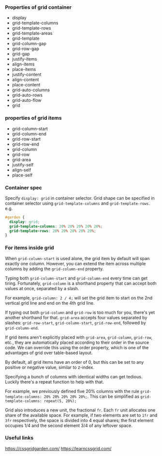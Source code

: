 
### Properties of grid container

* display
* grid-template-columns
* grid-template-rows
* grid-template-areas
* grid-template
* grid-column-gap
* grid-row-gap
* grid-gap
* justify-items
* align-items
* place-items
* justify-content
* align-content
* place-content
* grid-auto-columns
* grid-auto-rows
* grid-auto-flow
* grid

### properties of grid items

* grid-column-start
* grid-column-end
* grid-row-start
* grid-row-end
* grid-column
* grid-row
* grid-area
* justify-self
* align-self
* place-self

### Container spec

Specify `display: grid` in container selector.
Grid shape can be specified in container selector using `grid-template-columns` and `grid-template-rows`.
e.g.
```css
#garden {
  display: grid;
  grid-template-columns: 20% 20% 20% 20% 20%;
  grid-template-rows: 20% 20% 20% 20% 20%;
}
```

### For items inside grid

When `grid-column-start` is used alone, the grid item by default will span exactly one column. However, you can extend the item across multiple columns by adding the `grid-column-end` property.

Typing both `grid-column-start` and `grid-column-end` every time can get tiring. Fortunately, `grid-column` is a shorthand property that can accept both values at once, separated by a slash.

For example, `grid-column: 2 / 4;` will set the grid item to start on the 2nd vertical grid line and end on the 4th grid line.

If typing out both `grid-column` and `grid-row` is too much for you, there's yet another shorthand for that. `grid-area` accepts four values separated by slashes: `grid-row-start`, `grid-column-start`, `grid-row-end`, followed by `grid-column-end`.

If grid items aren't explicitly placed with `grid-area`, `grid-column`, `grid-row`, etc., they are automatically placed according to their order in the source code. We can override this using the order property, which is one of the advantages of grid over table-based layout.

By default, all grid items have an order of 0, but this can be set to any positive or negative value, similar to z-index.

Specifying a bunch of columns with identical widths can get tedious. Luckily there's a repeat function to help with that.

For example, we previously defined five 20% columns with the rule `grid-template-columns: 20% 20% 20% 20% 20%;`. This can be simplified as `grid-template-columns: repeat(5, 20%);`

Grid also introduces a new unit, the fractional `fr`. Each `fr` unit allocates one share of the available space. For example, if two elements are set to `1fr` and `3fr` respectively, the space is divided into 4 equal shares; the first element occupies 1/4 and the second element 3/4 of any leftover space.



### Useful links
https://cssgridgarden.com/
https://learncssgrid.com/